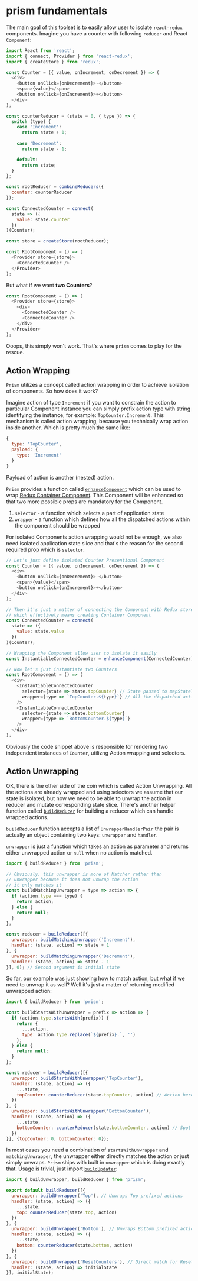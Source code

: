 # prism fundamentals

The main goal of this toolset is to easily allow user to isolate `react-redux` components. Imagine you have a counter with following `reducer` and React `Component`:

```js
import React from 'react';
import { connect, Provider } from 'react-redux';
import { createStore } from 'redux';

const Counter = ({ value, onIncrement, onDecrement }) => (
  <div>
    <button onClick={onDecrement}>-</button>
    <span>{value}</span>
    <button onClick={onIncrement}>+</button>
  </div>
);

const counterReducer = (state = 0, { type }) => {
  switch (type) {
    case 'Increment':
      return state + 1;
    
    case 'Decrement':
      return state - 1;

    default:
      return state;
  }
};

const rootReducer = combineReducers({
  counter: counterReducer
});

const ConnectedCounter = connect(
  state => ({
    value: state.counter
  })
)(Counter);

const store = createStore(rootReducer);

const RootComponent = () => (
  <Provider store={store}>
    <ConnectedCounter />
  </Provider>
);
```

But what if we want **two Counters**?

```js
const RootComponent = () => (
  <Provider store={store}>
    <div>
      <ConnectedCounter />
      <ConnectedCounter />
    </div>
  </Provider>
);
```

Ooops, this simply won't work. That's where `prism` comes to play for the rescue.

## Action Wrapping

`Prism` utilizes a concept called action wrapping in order to achieve isolation of components. So how does it work?

Imagine action of type `Increment` if you want to constrain the action to particular Component instance you can simply prefix action type with string identifying the instance, for example: `TopCounter.Increment`. This mechanism is called action wrapping, because you technically wrap action inside another. Which is pretty much the same like:

```js
{
  type: 'TopCounter',
  payload: {
    type: 'Increment'
  }
}
```

Payload of action is another (nested) action.

`Prism` provides a function called [`enhanceComponent`](./api/enhanceComponent.md) which can be used to wrap [Redux Container Component](http://redux.js.org/docs/basics/UsageWithReact.html#implementing-container-components). This Component will be enhanced so that two more possible props are mandatory for the Component.

1. `selector` - a function which selects a part of application state
2. `wrapper` - a function which defines how all the dispatched actions within the component should be wrapped

For isolated Components action wrapping would not be enough, we also need isolated application state slice and that's the reason for the second required prop which is `selector`.

```js
// Let's just define isolated Counter Presentional Component
const Counter = ({ value, onIncrement, onDecrement }) => (
  <div>
    <button onClick={onDecrement}>-</button>
    <span>{value}</span>
    <button onClick={onIncrement}>+</button>
  </div>
);

// Then it's just a matter of connecting the Component with Redux store
// which effectively means creating Container Component
const ConnectedCounter = connect(
  state => ({
    value: state.value
  })
)(Counter);

// Wrapping the Component allow user to isolate it easily
const InstantiableConnectedCounter = enhanceComponent(ConnectedCounter);

// Now let's just instantiate two Counters
const RootComponent = () => (
  <div>
    <InstantiableConnectedCounter
      selector={state => state.topCounter} // State passed to mapStateToProps will be automatically selected using provided selector
      wrapper={type => `TopCounter.${type}`} // All the dispatched actions will be prefixed with TopCounter.
    />
    <InstantiableConnectedCounter
      selector={state => state.bottomCounter}
      wrapper={type => `BottomCounter.${type}`}
    />
  </div>
);
```

Obviously the code snippet above is responsible for rendering two independent instances of `Counter`, utilizng Action wrapping and selectors.

## Action Unwrapping

OK, there is the other side of the coin which is called Action Unwrapping. All the actions are already wrapped and using selectors we assume that our state is isolated, but now we need to be able to unwrap the action in reducer and mutate corresponding state slice. There's another helper function called [`buildReducer`](./api/buildReducer.md) for building a reducer which can handle wrapped actions.

`buildReducer` function accepts a list of `UnwrapperHandlerPair` the pair is actually an object containing two keys: `unwrapper` and `handler`.

`unwrapper` is just a function which takes an action as parameter and returns either unwrapped action or `null` when no action is matched.

```js
import { buildReducer } from 'prism';

// Obviously, this unwrapper is more of Matcher rather than
// unwrapper because it does not unwrap the action
// it only matches it
const buildMatchingUnwrapper = type => action => {
  if (action.type === type) {
    return action;
  } else {
    return null;
  }
};

const reducer = buildReducer([{
  unwrapper: buildMatchingUnwrapper('Increment'),
  handler: (state, action) => state + 1
}, {
  unwrapper: buildMatchingUnwrapper('Decrement'),
  handler: (state, action) => state - 1
}], 0); // Second argument is initial state
```

So far, our example was just showing how to match action, but what if we need to unwrap it as well? Well it's just a matter of returning modified unwrapped action:

```js
import { buildReducer } from 'prism';

const buildStartsWithUnwrapper = prefix => action => {
  if (action.type.startsWith(prefix)) {
    return {
      ...action,
      type: action.type.replace(`${prefix}.`, '')
    };
  } else {
    return null;
  }
};

const reducer = buildReducer([{
  unwrapper: buildStartsWithUnwrapper('TopCounter'),
  handler: (state, action) => ({
    ...state,
    topCounter: counterReducer(state.topCounter, action) // Action here is already unwrapped, due to unwrapper
  })
}, {
  unwrapper: buildStartsWithUnwrapper('BottomCounter'),
  handler: (state, action) => ({
    ...state,
    bottomCounter: counterReducer(state.bottomCounter, action) // Spot the difference in provided state slice
  })
}], {topCoutner: 0, bottomCounter: 0});
```

In most cases you need a combination of `startsWithUnwrapper` and `matchingUnwrapper`, the unwrapper either directly matches the action or just simply unwraps. `Prism` ships with built in `unwrapper` which is doing exactly that. Usage is trivial, just import [`buildUpdater`](./api/buildUpdater.md):

```js
import { buildUnwrapper, buildReducer } from 'prism';

export default buildReducer([{
  unwrapper: buildUnwrapper('Top'), // Unwraps Top prefixed actions
  handler: (state, action) => ({
    ...state,
    top: counterReducer(state.top, action)
  })
}, {
  unwrapper: buildUnwrapper('Bottom'), // Unwraps Bottom prefixed actions
  handler: (state, action) => ({
    ...state,
    bottom: counterReducer(state.bottom, action)
  })
}, {
  unwrapper: buildUnwrapper('ResetCounters'), // Direct match for ResetCounters action
  handler: (state, action) => initialState
}], initialState);

```
